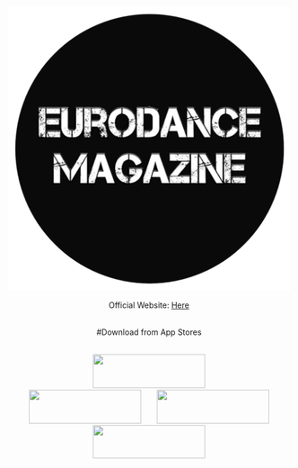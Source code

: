 <p align="center">
<img src="https://raw.githubusercontent.com/ngrock90/Eurodance-Mag/main/5190386000024213752.20210901102147.85971127920021033424010683476948.png" />
  
<center>
Official Website: <a href="http://bit.ly/eurodancemagazine
">Here</a><br><br>

#Download from App Stores
<br><br>

<a href="https://play.google.com/store/apps/details?id=com.codlab.eurodancemag"  title="App" imageanchor="1" style="margin-left: 1em; margin-right: 1em;"><img border="0" data-original-height="828" data-original-width="829" height="60" src="https://cdn.onlineradiobox.com/img/google-play-badge2_en.png" width="200" /></a><br /><a href="http://apps.samsung.com/appquery/appDetail.as?appId=com.codlab.eurodancemag"  title="App" imageanchor="1" style="margin-left: 1em; margin-right: 1em;"><img border="0" data-original-height="828" data-original-width="829" height="60" src="https://1.bp.blogspot.com/-oz5a1xHWGQs/YP7TfII5TLI/AAAAAAAABFk/YNEtuwzY8MAV6w2P_lSmyMHwkxZDJv3IACLcBGAsYHQ/s16000/galaxy_apps_badge_black.png" width="200"/></a><a href="https://appgallery.huawei.com/#/app/C105644993"  title="App" imageanchor="1" style="margin-left: 1em; margin-right: 1em;"><img border="0" data-original-height="" data-original-width="" height="60" src="https://1.bp.blogspot.com/-F8S1qzOSKgg/YP7LVDbVL_I/AAAAAAAABFY/xVSLUQOyH5cwoWKzX588376QnAKQl-txwCPcBGAYYCw/s16000/appgallery.png" width="200" /></a><a href="https://global.app.mi.com/details?lo=ES&la=en_US&id=com.codlab.eurodancemag" style="margin-left: 1em; margin-right: 1em;"><img border="0" data-original-height="170" data-original-width="570" height="59" src="https://blogger.googleusercontent.com/img/b/R29vZ2xl/AVvXsEgFleiQUGBccFagEgCqqnkWIeIFFjvzHlfoMbhC4pyCAl6lF0Ii9G-0tmznGkov3hnRQdu8rUDOpFrM0AGHMYGmXMtij8xlH7I4MRkIbnEipvGaxOWXcegJdEEbWzKXBtGCS8TH0PZxHHAdV7vXp2mieNzlW86fhaAmkE76qYEOigGdl9cxEhRxOkfJRTIY/s570/Getapps1black.png" width="200" /></a><br />
